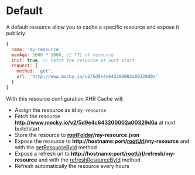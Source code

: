 # Default

A default resource allow you to cache a specific resource and expose it publicly.

```js
{
  name: 'my-resource'
  maxAge: 3600 * 1000, // TTL of resource
  init: true, // Fetch the resource at nuxt start
  request: {
    method: 'get',
    url: 'http://www.mocky.io/v2/5d9e4c643200002a00329d0a'
  }
}
```

With this resource configuration XHR Cache will:
  - Assign the resource as id `my-resource`
  - Fetch the resource **http://www.mocky.io/v2/5d9e4c643200002a00329d0a** at nuxt build/start
  - Store the resource to **[rootFolder](../api/options.md#rootfolder)/my-resource.json**
  - Expose the resource to **http://hostname:port/[rootUrl](../api/options.md#rooturl)/my-resource** and with the [getResourceById](../api/plugin.md#getresourcebyid-id) method
  - Expose a refresh url to **http://hostname:port/[rootUrl](../api/options.md#rooturl)/refresh/my-resource** and with the [refreshResourceById](../api/plugin.md#refreshresourcebyid-id-apikey) method
  - Refresh automatically the resource every hours
